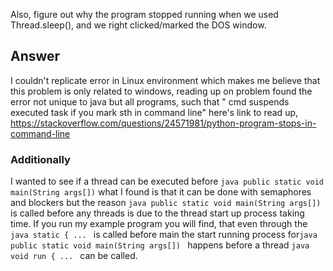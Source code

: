 Also, figure out why the program stopped running when we used 
Thread.sleep(), and we right clicked/marked the DOS window. 


## Answer 
I couldn't replicate error in Linux environment which makes me believe that this problem is only related to windows, reading up on problem found the error not unique to java but all programs, such that " cmd suspends executed task if you mark sth in command line" here's link to read up,
https://stackoverflow.com/questions/24571981/python-program-stops-in-command-line

### Additionally 
I wanted to see if a thread can be executed before 
``` java public static void main(String args[]) ```
what I found is that it can be done with semaphores and blockers but the reason ```java public static void main(String args[]) ``` is called before any threads is due to the thread start up process taking time. If you run my example program you will find, that even through the ```java static { ... ``` is called before main the start running process for```java public static void main(String args[]) ```  happens before a thread ```java void run { ... ``` can be called. 
